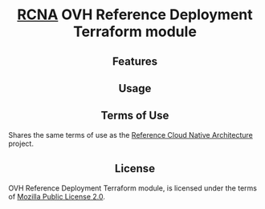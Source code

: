 <h1 align="center">
  <a href="https://github.com/yuriy-yarosh/architecture">RCNA</a> OVH Reference Deployment Terraform module
</h1>

<h2 align="center">Features</h2>

<h2 align="center">Usage</h2>

<h2 align="center">Terms of Use</h2>

Shares the same terms of use as the <a href="https://github.com/yuriy-yarosh/architecture?tab=readme-ov-file#---terms-of-use">Reference Cloud Native Architecture</a> project.

<h2 align="center">License</h2>

OVH Reference Deployment Terraform module, is licensed under the terms of [Mozilla Public License 2.0](LICENSE).
